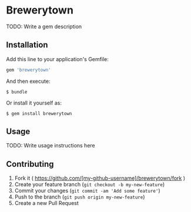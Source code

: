 # Brewerytown

TODO: Write a gem description

## Installation

Add this line to your application's Gemfile:

```ruby
gem 'brewerytown'
```

And then execute:

    $ bundle

Or install it yourself as:

    $ gem install brewerytown

## Usage

TODO: Write usage instructions here

## Contributing

1. Fork it ( https://github.com/[my-github-username]/brewerytown/fork )
2. Create your feature branch (`git checkout -b my-new-feature`)
3. Commit your changes (`git commit -am 'Add some feature'`)
4. Push to the branch (`git push origin my-new-feature`)
5. Create a new Pull Request
